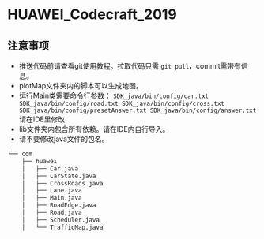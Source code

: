 # HUAWEI_Codecraft_2019

## 注意事项
+ 推送代码前请查看git使用教程。拉取代码只需 `git pull`，commit需带有信息。
+ plotMap文件夹内的脚本可以生成地图。
+ 运行Main类需要命令行参数： `SDK_java/bin/config/car.txt SDK_java/bin/config/road.txt SDK_java/bin/config/cross.txt SDK_java/bin/config/presetAnswer.txt SDK_java/bin/config/answer.txt ` 请在IDE里修改
+ lib文件夹内包含所有依赖。请在IDE内自行导入。
+ 请不要修改java文件的包名。
```bash
└── com
    ├── huawei
    │   ├── Car.java
    │   ├── CarState.java
    │   ├── CrossRoads.java
    │   ├── Lane.java
    │   ├── Main.java
    │   ├── RoadEdge.java
    │   ├── Road.java
    │   ├── Scheduler.java
    │   └── TrafficMap.java

```